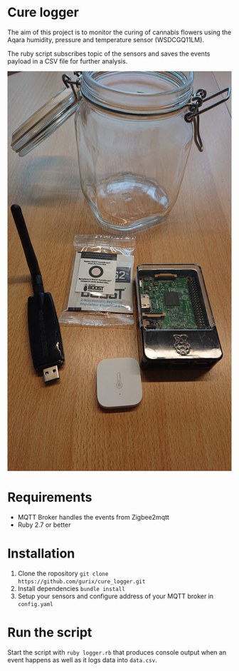 # Cure logger
The aim of this project is to monitor the curing of cannabis flowers using the Aqara humidity, pressure and temperature sensor (WSDCGQ11LM).

The ruby script subscribes topic of the sensors and saves the events payload in a CSV file for further analysis.

![Harware](hardware.jpeg)

# Requirements
- MQTT Broker handles the events from Zigbee2mqtt
- Ruby 2.7 or better

# Installation
1. Clone the ropository `git clone https://github.com/gurix/cure_logger.git`
2. Install dependencies `bundle install`
3. Setup your sensors and configure address of your MQTT broker in `config.yaml`

# Run the script
Start the script with `ruby logger.rb` that produces console output when an event happens as well as it logs data into `data.csv`.
